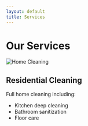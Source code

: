 ```yaml
---
layout: default
title: Services
---
```


<h1>Our Services</h1>

<section class="service-details">
    <article class="service">
        <img src="{{ '/assets/images/service1.jpg' | relative_url }}" alt="Home Cleaning">
        <div class="service-content">
            <h2>Residential Cleaning</h2>
            <p>Full home cleaning including:</p>
            <ul>
                <li>Kitchen deep cleaning</li>
                <li>Bathroom sanitization</li>
                <li>Floor care</li>
            </ul>
        </div>
    </article>
</section>
